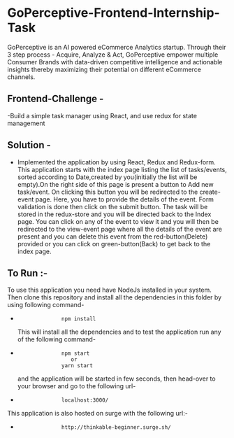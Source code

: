 # GoPerceptive-Frontend-Internship-Task

GoPerceptive is an AI powered eCommerce Analytics startup. Through their 3 step process - Acquire, Analyze & Act, GoPerceptive empower multiple Consumer Brands with data-driven competitive intelligence and actionable insights thereby maximizing their potential on different eCommerce channels.

## Frontend-Challenge -

-Build a simple task manager using React, and use redux for state management

## Solution -

- Implemented the application by using React, Redux and Redux-form. This application starts with the index page listing the list of tasks/events, sorted according to Date,created by you(initially the list will be empty).On the right side of this page is present a button to Add new task/event. On clicking this button you will be redirected to the create-event page. Here, you have to provide the details of the event. Form validation is done then click on the submit button. The task will be stored in the redux-store and you will be directed back to the Index page.
  You can click on any of the event to view it and you will then be redirected to the view-event page where all the details of the event are present and you can delete this event from the red-button(Delete) provided or you can click on green-button(Back) to get back to the index page.

## To Run :-

To use this application you need have NodeJs installed in your system. Then clone this repository and install all the dependencies in this folder by using following command-

-                   npm install
  This will install all the dependencies and to test the application run any of the following command-
-                   npm start
                       or
                    yarn start
  and the application will be started in few seconds, then head-over to your browser and go to the following url-
-                   localhost:3000/

This application is also hosted on surge with the following url:-

-                   http://thinkable-beginner.surge.sh/
